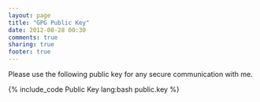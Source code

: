 ```yaml
---
layout: page
title: "GPG Public Key"
date: 2012-08-28 00:30
comments: true
sharing: true
footer: true
---
```


Please use the following public key for any secure communication with me.

{% include_code Public Key lang:bash public.key %}
